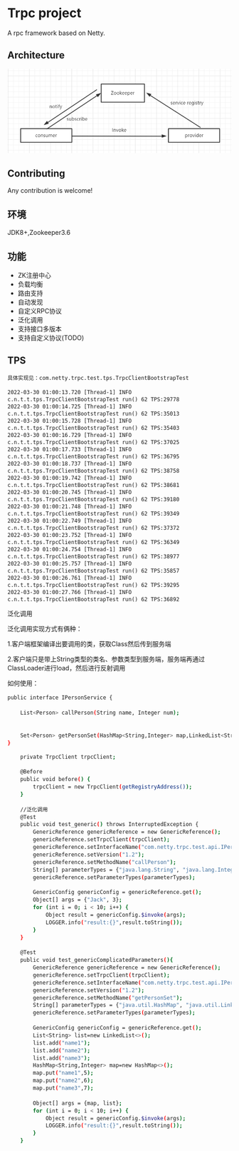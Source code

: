 # Trpc project

A rpc framework based on Netty.

## Architecture

![Trpc skeleton](doc/skeleton.png)

## Contributing

Any contribution is welcome!


## 环境
JDK8+,Zookeeper3.6

## 功能

* ZK注册中心
* 负载均衡
* 路由支持
* 自动发现
* 自定义RPC协议
* 泛化调用
* 支持接口多版本
* 支持自定义协议(TODO)


## TPS

    具体实现见：com.netty.trpc.test.tps.TrpcClientBootstrapTest

    2022-03-30 01:00:13.720 [Thread-1] INFO  c.n.t.t.tps.TrpcClientBootstrapTest run() 62 TPS:29778 
    2022-03-30 01:00:14.725 [Thread-1] INFO  c.n.t.t.tps.TrpcClientBootstrapTest run() 62 TPS:35013 
    2022-03-30 01:00:15.728 [Thread-1] INFO  c.n.t.t.tps.TrpcClientBootstrapTest run() 62 TPS:35403 
    2022-03-30 01:00:16.729 [Thread-1] INFO  c.n.t.t.tps.TrpcClientBootstrapTest run() 62 TPS:37025 
    2022-03-30 01:00:17.733 [Thread-1] INFO  c.n.t.t.tps.TrpcClientBootstrapTest run() 62 TPS:36795 
    2022-03-30 01:00:18.737 [Thread-1] INFO  c.n.t.t.tps.TrpcClientBootstrapTest run() 62 TPS:38758 
    2022-03-30 01:00:19.742 [Thread-1] INFO  c.n.t.t.tps.TrpcClientBootstrapTest run() 62 TPS:38681 
    2022-03-30 01:00:20.745 [Thread-1] INFO  c.n.t.t.tps.TrpcClientBootstrapTest run() 62 TPS:39180 
    2022-03-30 01:00:21.748 [Thread-1] INFO  c.n.t.t.tps.TrpcClientBootstrapTest run() 62 TPS:39349 
    2022-03-30 01:00:22.749 [Thread-1] INFO  c.n.t.t.tps.TrpcClientBootstrapTest run() 62 TPS:37372 
    2022-03-30 01:00:23.752 [Thread-1] INFO  c.n.t.t.tps.TrpcClientBootstrapTest run() 62 TPS:36349 
    2022-03-30 01:00:24.754 [Thread-1] INFO  c.n.t.t.tps.TrpcClientBootstrapTest run() 62 TPS:38977 
    2022-03-30 01:00:25.757 [Thread-1] INFO  c.n.t.t.tps.TrpcClientBootstrapTest run() 62 TPS:35857 
    2022-03-30 01:00:26.761 [Thread-1] INFO  c.n.t.t.tps.TrpcClientBootstrapTest run() 62 TPS:39295 
    2022-03-30 01:00:27.766 [Thread-1] INFO  c.n.t.t.tps.TrpcClientBootstrapTest run() 62 TPS:36892 

泛化调用

泛化调用实现方式有俩种：

1.客户端框架编译出要调用的类，获取Class然后传到服务端

2.客户端只是带上String类型的类名、参数类型到服务端，服务端再通过ClassLoader进行load，然后进行反射调用

如何使用：
```bash
public interface IPersonService {

    List<Person> callPerson(String name, Integer num);


    Set<Person> getPersonSet(HashMap<String,Integer> map,LinkedList<String> names);
}
```

```bash
    private TrpcClient trpcClient;

    @Before
    public void before() {
        trpcClient = new TrpcClient(getRegistryAddress());
    }
    
    //泛化调用
    @Test
    public void test_generic() throws InterruptedException {
        GenericReference genericReference = new GenericReference();
        genericReference.setTrpcClient(trpcClient);
        genericReference.setInterfaceName("com.netty.trpc.test.api.IPersonService");
        genericReference.setVersion("1.2");
        genericReference.setMethodName("callPerson");
        String[] parameterTypes = {"java.lang.String", "java.lang.Integer"};
        genericReference.setParameterTypes(parameterTypes);

        GenericConfig genericConfig = genericReference.get();
        Object[] args = {"Jack", 3};
        for (int i = 0; i < 10; i++) {
            Object result = genericConfig.$invoke(args);
            LOGGER.info("result:{}",result.toString());
        }
    }

    @Test
    public void test_genericComplicatedParameters(){
        GenericReference genericReference = new GenericReference();
        genericReference.setTrpcClient(trpcClient);
        genericReference.setInterfaceName("com.netty.trpc.test.api.IPersonService");
        genericReference.setVersion("1.2");
        genericReference.setMethodName("getPersonSet");
        String[] parameterTypes = {"java.util.HashMap", "java.util.LinkedList"};
        genericReference.setParameterTypes(parameterTypes);

        GenericConfig genericConfig = genericReference.get();
        List<String> list=new LinkedList<>();
        list.add("name1");
        list.add("name2");
        list.add("name3");
        HashMap<String,Integer> map=new HashMap<>();
        map.put("name1",5);
        map.put("name2",6);
        map.put("name3",7);

        Object[] args = {map, list};
        for (int i = 0; i < 10; i++) {
            Object result = genericConfig.$invoke(args);
            LOGGER.info("result:{}",result.toString());
        }
    }
```